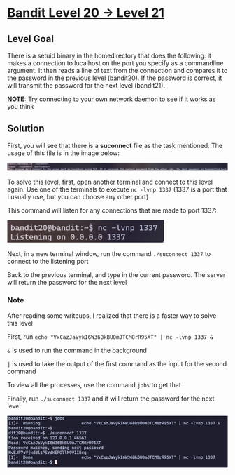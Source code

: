 # [Bandit Level 20 → Level 21](https://overthewire.org/wargames/bandit/bandit21.html)
## Level Goal

There is a setuid binary in the homedirectory that does the following: it makes a connection to localhost on the port you specify as a commandline argument. It then reads a line of text from the connection and compares it to the password in the previous level (bandit20). If the password is correct, it will transmit the password for the next level (bandit21).

**NOTE:** Try connecting to your own network daemon to see if it works as you think

## Solution

First, you will see that there is a **suconnect** file as the task mentioned. The usage of this file is in the image below:

![usage](assets/level-21/usage.png)

To solve this level, first, open another terminal and connect to this level again. Use one of the terminals to execute `nc -lvnp 1337` (1337 is a port that I usually use, but you can choose any other port)

This command will listen for any connections that are made to port 1337:

![](assets/level-21/nc.png)

Next, in a new terminal window, run the command `./suconnect 1337` to connect to the listening port

Back to the previous terminal, and type in the current password. The server will return the password for the next level

### Note

After reading some writeups, I realized that there is a faster way to solve this level

First, run `echo "VxCazJaVykI6W36BkBU0mJTCM8rR95XT" | nc -lvnp 1337 &`

`&` is used to run the command in the background

`|` is used to take the output of the first command as the input for the second command

To view all the processes, use the command `jobs` to get that

Finally, run `./suconnect 1337` and it will return the password for the next level

![](assets/level-21/fasterway.png)
